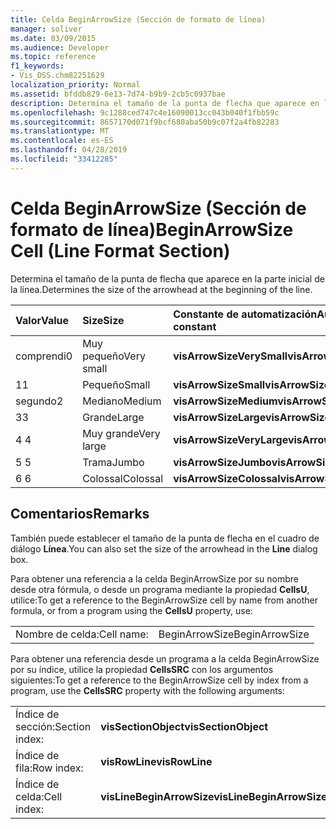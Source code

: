 ```yaml
---
title: Celda BeginArrowSize (Sección de formato de línea)
manager: soliver
ms.date: 03/09/2015
ms.audience: Developer
ms.topic: reference
f1_keywords:
- Vis_DSS.chm82251629
localization_priority: Normal
ms.assetid: bfddb829-6e13-7d74-b9b9-2cb5c0937bae
description: Determina el tamaño de la punta de flecha que aparece en la parte inicial de la línea.
ms.openlocfilehash: 9c1288ced747c4e16090013cc043b040f1fbb59c
ms.sourcegitcommit: 8657170d071f9bcf680aba50b9c07f2a4fb82283
ms.translationtype: MT
ms.contentlocale: es-ES
ms.lasthandoff: 04/28/2019
ms.locfileid: "33412285"
---
```

# <a name="beginarrowsize-cell-line-format-section"></a><span data-ttu-id="e050e-103">Celda BeginArrowSize (Sección de formato de línea)</span><span class="sxs-lookup"><span data-stu-id="e050e-103">BeginArrowSize Cell (Line Format Section)</span></span>

<span data-ttu-id="e050e-104">Determina el tamaño de la punta de flecha que aparece en la parte inicial de la línea.</span><span class="sxs-lookup"><span data-stu-id="e050e-104">Determines the size of the arrowhead at the beginning of the line.</span></span>
  
|<span data-ttu-id="e050e-105">**Valor**</span><span class="sxs-lookup"><span data-stu-id="e050e-105">**Value**</span></span>|<span data-ttu-id="e050e-106">**Size**</span><span class="sxs-lookup"><span data-stu-id="e050e-106">**Size**</span></span>|<span data-ttu-id="e050e-107">**Constante de automatización**</span><span class="sxs-lookup"><span data-stu-id="e050e-107">**Automation constant**</span></span>|
|:-----|:-----|:-----|
| <span data-ttu-id="e050e-108">comprendi</span><span class="sxs-lookup"><span data-stu-id="e050e-108">0</span></span>  <br/> | <span data-ttu-id="e050e-109">Muy pequeño</span><span class="sxs-lookup"><span data-stu-id="e050e-109">Very small</span></span>  <br/> |<span data-ttu-id="e050e-110">**visArrowSizeVerySmall**</span><span class="sxs-lookup"><span data-stu-id="e050e-110">**visArrowSizeVerySmall**</span></span> <br/> |
| <span data-ttu-id="e050e-111">1</span><span class="sxs-lookup"><span data-stu-id="e050e-111">1</span></span>  <br/> | <span data-ttu-id="e050e-112">Pequeño</span><span class="sxs-lookup"><span data-stu-id="e050e-112">Small</span></span>  <br/> |<span data-ttu-id="e050e-113">**visArrowSizeSmall**</span><span class="sxs-lookup"><span data-stu-id="e050e-113">**visArrowSizeSmall**</span></span> <br/> |
| <span data-ttu-id="e050e-114">segundo</span><span class="sxs-lookup"><span data-stu-id="e050e-114">2</span></span>  <br/> | <span data-ttu-id="e050e-115">Mediano</span><span class="sxs-lookup"><span data-stu-id="e050e-115">Medium</span></span>  <br/> |<span data-ttu-id="e050e-116">**visArrowSizeMedium**</span><span class="sxs-lookup"><span data-stu-id="e050e-116">**visArrowSizeMedium**</span></span> <br/> |
| <span data-ttu-id="e050e-117">3</span><span class="sxs-lookup"><span data-stu-id="e050e-117">3</span></span>  <br/> | <span data-ttu-id="e050e-118">Grande</span><span class="sxs-lookup"><span data-stu-id="e050e-118">Large</span></span>  <br/> |<span data-ttu-id="e050e-119">**visArrowSizeLarge**</span><span class="sxs-lookup"><span data-stu-id="e050e-119">**visArrowSizeLarge**</span></span> <br/> |
| <span data-ttu-id="e050e-120">4 </span><span class="sxs-lookup"><span data-stu-id="e050e-120">4</span></span>  <br/> | <span data-ttu-id="e050e-121">Muy grande</span><span class="sxs-lookup"><span data-stu-id="e050e-121">Very large</span></span>  <br/> |<span data-ttu-id="e050e-122">**visArrowSizeVeryLarge**</span><span class="sxs-lookup"><span data-stu-id="e050e-122">**visArrowSizeVeryLarge**</span></span> <br/> |
| <span data-ttu-id="e050e-123">5 </span><span class="sxs-lookup"><span data-stu-id="e050e-123">5</span></span>  <br/> | <span data-ttu-id="e050e-124">Trama</span><span class="sxs-lookup"><span data-stu-id="e050e-124">Jumbo</span></span>  <br/> |<span data-ttu-id="e050e-125">**visArrowSizeJumbo**</span><span class="sxs-lookup"><span data-stu-id="e050e-125">**visArrowSizeJumbo**</span></span> <br/> |
| <span data-ttu-id="e050e-126">6 </span><span class="sxs-lookup"><span data-stu-id="e050e-126">6</span></span>  <br/> | <span data-ttu-id="e050e-127">Colossal</span><span class="sxs-lookup"><span data-stu-id="e050e-127">Colossal</span></span>  <br/> |<span data-ttu-id="e050e-128">**visArrowSizeColossal**</span><span class="sxs-lookup"><span data-stu-id="e050e-128">**visArrowSizeColossal**</span></span> <br/> |
   
## <a name="remarks"></a><span data-ttu-id="e050e-129">Comentarios</span><span class="sxs-lookup"><span data-stu-id="e050e-129">Remarks</span></span>

<span data-ttu-id="e050e-130">También puede establecer el tamaño de la punta de flecha en el cuadro de diálogo **Línea**.</span><span class="sxs-lookup"><span data-stu-id="e050e-130">You can also set the size of the arrowhead in the **Line** dialog box.</span></span> 
  
<span data-ttu-id="e050e-131">Para obtener una referencia a la celda BeginArrowSize por su nombre desde otra fórmula, o desde un programa mediante la propiedad **CellsU**, utilice:</span><span class="sxs-lookup"><span data-stu-id="e050e-131">To get a reference to the BeginArrowSize cell by name from another formula, or from a program using the **CellsU** property, use:</span></span> 
  
|||
|:-----|:-----|
| <span data-ttu-id="e050e-132">Nombre de celda:</span><span class="sxs-lookup"><span data-stu-id="e050e-132">Cell name:</span></span>  <br/> | <span data-ttu-id="e050e-133">BeginArrowSize</span><span class="sxs-lookup"><span data-stu-id="e050e-133">BeginArrowSize</span></span>  <br/> |
   
<span data-ttu-id="e050e-134">Para obtener una referencia desde un programa a la celda BeginArrowSize por su índice, utilice la propiedad **CellsSRC** con los argumentos siguientes:</span><span class="sxs-lookup"><span data-stu-id="e050e-134">To get a reference to the BeginArrowSize cell by index from a program, use the **CellsSRC** property with the following arguments:</span></span> 
  
|||
|:-----|:-----|
| <span data-ttu-id="e050e-135">Índice de sección:</span><span class="sxs-lookup"><span data-stu-id="e050e-135">Section index:</span></span>  <br/> |<span data-ttu-id="e050e-136">**visSectionObject**</span><span class="sxs-lookup"><span data-stu-id="e050e-136">**visSectionObject**</span></span> <br/> |
| <span data-ttu-id="e050e-137">Índice de fila:</span><span class="sxs-lookup"><span data-stu-id="e050e-137">Row index:</span></span>  <br/> |<span data-ttu-id="e050e-138">**visRowLine**</span><span class="sxs-lookup"><span data-stu-id="e050e-138">**visRowLine**</span></span> <br/> |
| <span data-ttu-id="e050e-139">Índice de celda:</span><span class="sxs-lookup"><span data-stu-id="e050e-139">Cell index:</span></span>  <br/> |<span data-ttu-id="e050e-140">**visLineBeginArrowSize**</span><span class="sxs-lookup"><span data-stu-id="e050e-140">**visLineBeginArrowSize**</span></span> <br/> |
   

